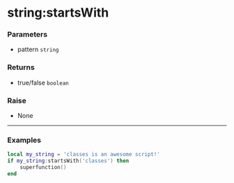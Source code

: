 # string:startsWith

### Parameters

- pattern `string`

### Returns

- true/false `boolean`

### Raise

- None

---

### Examples

```lua
local my_string = 'classes is an awesome script!'
if my_string:startsWith('classes') then
    superfunction()
end
```
